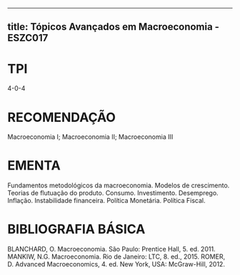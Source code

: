 
---
title: Tópicos Avançados em Macroeconomia - ESZC017 
---

# TPI

4-0-4

# RECOMENDAÇÃO

Macroeconomia I; Macroeconomia II; Macroeconomia III

# EMENTA

Fundamentos metodológicos da macroeconomia. Modelos de crescimento. Teorias de flutuação do produto. Consumo. Investimento. Desemprego. Inflação. Instabilidade financeira. Política Monetária. Política Fiscal.

# BIBLIOGRAFIA BÁSICA

BLANCHARD, O. Macroeconomia. São Paulo: Prentice Hall, 5. ed. 2011.
MANKIW, N.G. Macroeconomia. Rio de Janeiro: LTC, 8. ed., 2015.
ROMER, D. Advanced Macroeconomics, 4. ed. New York, USA: McGraw-Hill, 2012.
        